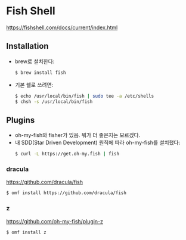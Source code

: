 # Fish Shell
 
https://fishshell.com/docs/current/index.html

## Installation

* brew로 설치한다:
  ```sh
  $ brew install fish
  ```
* 기본 쉘로 쓰려면:
  ```sh
  $ echo /usr/local/bin/fish | sudo tee -a /etc/shells
  $ chsh -s /usr/local/bin/fish
  ```

## Plugins

* oh-my-fish와 fisher가 있음. 뭐가 더 좋은지는 모르겠다.
* 내 SDD(Star Driven Development) 원칙에 따라 oh-my-fish를 설치했다:
  ```sh
  $ curl -L https://get.oh-my.fish | fish
  ```

### dracula 

https://github.com/dracula/fish

```sh
$ omf install https://github.com/dracula/fish
```

### z

https://github.com/oh-my-fish/plugin-z

```sh
$ omf install z
```
